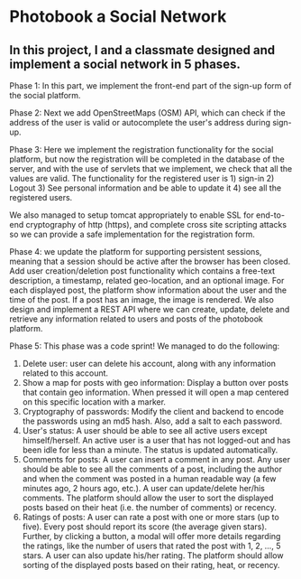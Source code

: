 # Photobook a Social Network
## In this project, I and a classmate designed and implement a social network in 5 phases.

Phase 1: In this part, we implement the front-end part of the sign-up form of the social platform. 

Phase 2: Next we add OpenStreetMaps (OSM) API, which can check if the address of the user is valid or autocomplete the user's address during sign-up.

Phase 3: Here we implement the registration functionality for the social platform, but now the registration will be completed in the database of the server, and with the use of servlets that we implement, we check that all the values are valid.
The functionality for the registered user is 1) sign-in  2) Logout 3) See personal information and be able to update it 4) see all the registered users.

We also managed to setup tomcat appropriately to enable SSL for end-to-end cryptography of http (https), and complete cross site scripting attacks so we can provide a safe implementation for the registration form.

Phase 4: we update the platform for supporting persistent sessions, meaning that a session should be active after the browser has been closed.
Add user creation/deletion post functionality which contains a free-text description, a timestamp, related geo-location, and an optional image. For each displayed post, the platform show information about the user and the time of the post. If a post has an image, the image is rendered.
We also design and implement a REST API where we can create, update, delete and retrieve any information related to users and posts of the photobook platform.

Phase 5: This phase was a code sprint! We managed to do the following:
1. Delete user: user can delete his account, along with any information related to this account.
2. Show a map for posts with geo information: Display a button over posts that contain geo information. When pressed it will open a map centered on this specific location with a marker.
3. Cryptography of passwords: Modify the client and backend to encode the passwords using an md5 hash. Also, add a salt to each password.
4. User's status: A user should be able to see all active users except himself/herself. An active user is a user that has not logged-out and has been idle for less than a minute. The status is updated automatically.
5. Comments for posts: A user can insert a comment in any post. Any user should be able to see all the comments of a post, including the author and when the comment was posted in a human readable way (a few minutes ago, 2 hours ago, etc.). A user can update/delete her/his comments. The platform should allow the user to sort the displayed posts based on their heat (i.e. the number of comments) or recency.
6. Ratings of posts: A user can rate a post with one or more stars (up to five). Every post should report its score (the average given stars). Further, by clicking a button, a modal will offer more details regarding the ratings, like the number of users that rated the post with 1, 2, …, 5 stars. A user can also update his/her rating. The platform should allow sorting of the displayed posts based on their rating, heat, or recency.
